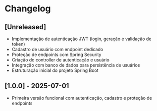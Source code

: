 # Changelog

## [Unreleased]
- Implementação de autenticação JWT (login, geração e validação de token)
- Cadastro de usuário com endpoint dedicado
- Proteção de endpoints com Spring Security
- Criação do controller de autenticação e usuário
- Integração com banco de dados para persistência de usuários
- Estruturação inicial do projeto Spring Boot

## [1.0.0] - 2025-07-01
- Primeira versão funcional com autenticação, cadastro e proteção de endpoints
